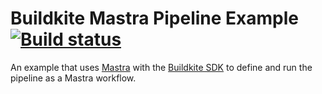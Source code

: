 # Buildkite Mastra Pipeline Example [![Build status](https://badge.buildkite.com/64af4f49c3fa04271622fdb904fbf35b364cd2d5ada370607a.svg)](https://buildkite.com/cnunciato/buildkite-mastra-pipeline-example)

An example that uses [Mastra](https://mastra.ai) with the [Buildkite SDK](https://buildkite.com/docs/pipelines/configure/dynamic-pipelines/sdk) to define and run the pipeline as a Mastra workflow.
